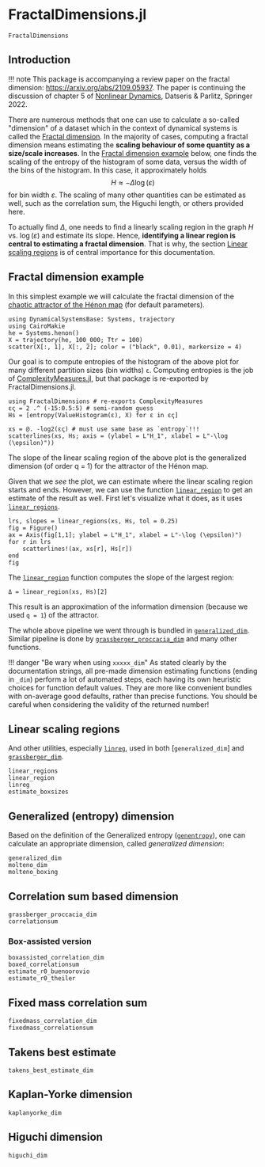 # FractalDimensions.jl

```@docs
FractalDimensions
```

## Introduction

!!! note
    This package is accompanying a review paper on the fractal dimension: <https://arxiv.org/abs/2109.05937>. The paper is continuing the discussion of chapter 5 of [Nonlinear Dynamics](https://link.springer.com/book/10.1007/978-3-030-91032-7), Datseris & Parlitz, Springer 2022.


There are numerous methods that one can use to calculate a so-called "dimension" of a dataset which in the context of dynamical systems is called the [Fractal dimension](https://en.wikipedia.org/wiki/Fractal_dimension).
In the majority of cases, computing a fractal dimension means estimating the **scaling behaviour of some quantity as a size/scale increases**. In the [Fractal dimension example](@ref) below, one finds the scaling of the entropy of the histogram of some data, versus the width of the bins of the histogram. In this case, it approximately holds
$$
H \approx -\Delta\log(\varepsilon)
$$
for bin width $\varepsilon$. The scaling of many other quantities can be estimated as well, such as the correlation sum, the Higuchi length, or others provided here.

To actually find $\Delta$, one needs to find a linearly scaling region in the graph $H$ vs. $\log(\varepsilon)$ and estimate its slope. Hence, **identifying a linear region is central to estimating a fractal dimension**. That is why, the section [Linear scaling regions](@ref) is of central importance for this documentation.


## Fractal dimension example

In this simplest example we will calculate the fractal dimension of the [chaotic attractor of the Hénon map](https://en.wikipedia.org/wiki/H%C3%A9non_map) (for default parameters).

```@example MAIN
using DynamicalSystemsBase: Systems, trajectory
using CairoMakie
he = Systems.henon()
X = trajectory(he, 100_000; Ttr = 100)
scatter(X[:, 1], X[:, 2]; color = ("black", 0.01), markersize = 4)
```

Our goal is to compute entropies of the histogram of the above plot for many different partition sizes (bin widths) `ε`. Computing entropies is the job of [ComplexityMeasures.jl](@ref), but that package is re-exported by FractalDimensions.jl.
```@example MAIN
using FractalDimensions # re-exports ComplexityMeasures
ες = 2 .^ (-15:0.5:5) # semi-random guess
Hs = [entropy(ValueHistogram(ε), X) for ε in ες]
```

```@example MAIN
xs = @. -log2(ες) # must use same base as `entropy`!!!
scatterlines(xs, Hs; axis = (ylabel = L"H_1", xlabel = L"-\log (\epsilon)"))
```

The slope of the linear scaling region of the above plot is the generalized dimension (of order q = 1) for the attractor of the Hénon map.

Given that we _see_ the plot, we can estimate where the linear scaling region starts and ends. However, we can use the function [`linear_region`](@ref) to get an estimate of the result as well. First let's visualize what it does, as it uses [`linear_regions`](@ref).

```@example MAIN
lrs, slopes = linear_regions(xs, Hs, tol = 0.25)
fig = Figure()
ax = Axis(fig[1,1]; ylabel = L"H_1", xlabel = L"-\log (\epsilon)")
for r in lrs
    scatterlines!(ax, xs[r], Hs[r])
end
fig
```

The [`linear_region`](@ref) function computes the slope of the largest region:

```@example MAIN
Δ = linear_region(xs, Hs)[2]
```
This result is an approximation of the information dimension (because we used `q = 1`) of the attractor.

The whole above pipeline we went through is bundled in [`generalized_dim`](@ref). Similar pipeline is done by [`grassberger_proccacia_dim`](@ref) and many other functions.

!!! danger "Be wary when using `xxxxx_dim`"
    As stated clearly by the documentation strings, all pre-made dimension estimating functions (ending in `_dim`) perform a lot of automated steps, each having its own heuristic choices for function default values.
    They are more like convenient bundles with on-average good defaults, rather than precise functions. You should be careful
    when considering the validity of the returned number!

## Linear scaling regions

And other utilities, especially [`linreg`](@ref), used in both [`generalized_dim`] and [`grassberger_dim`](@ref).
```@docs
linear_regions
linear_region
linreg
estimate_boxsizes
```

## Generalized (entropy) dimension
Based on the definition of the Generalized entropy ([`genentropy`](@ref)), one can calculate an appropriate dimension, called *generalized dimension*:
```@docs
generalized_dim
molteno_dim
molteno_boxing
```

## Correlation sum based dimension
```@docs
grassberger_proccacia_dim
correlationsum
```

### Box-assisted version
```@docs
boxassisted_correlation_dim
boxed_correlationsum
estimate_r0_buenoorovio
estimate_r0_theiler
```

## Fixed mass correlation sum
```@docs
fixedmass_correlation_dim
fixedmass_correlationsum
```

## Takens best estimate
```@docs
takens_best_estimate_dim
```

## Kaplan-Yorke dimension
```@docs
kaplanyorke_dim
```

## Higuchi dimension
```@docs
higuchi_dim
```